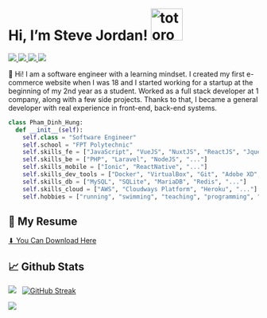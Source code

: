 # Hi, I’m Steve Jordan!   <img src="https://emoji.gg/assets/emoji/9085-totoro.png" width="64px" height="64px" alt="totoro">

<a href=https://www.linkedin.com/in/stevejordandev/>
  <img src="https://img.shields.io/badge/-LinkedIn-0e76a8?style=plastic&logo=linkedIn">
</a>
<a href=https://www.youtube.com/channel/UC4EBDAJYKT0p8RsCBrnEclw>
  <img src="https://img.shields.io/badge/-Youtube-0e76a8?style=plastic&logo=youtube&color=f00">
</a>
<a href=https://www.facebook.com/penry.pham/>
  <img src="https://img.shields.io/badge/-Facebook-0e76a8?style=plastic&logo=facebook&color=white">
</a>
<a href=https://www.instagram.com/penry.pham/>
  <img src="https://img.shields.io/badge/-Instagram-0e76a8?style=plastic&logo=instagram&color=white">
</a>


👨 Hi! I am a software engineer with a learning mindset.
I created my first e-commerce website when I was 18 and I started working for a startup at the beginning of my 2nd year as a student.
Worked as a full stack developer at 1 company, along with a few side projects. Thanks to that, I became a general developer with real experience in front-end, back-end systems.

```python
class Pham_Dinh_Hung:
  def __init__(self):
    self.class = "Software Engineer"
    self.school = "FPT Polytechnic"
    self.skills_fe = ["JavaScript", "VueJS", "NuxtJS", "ReactJS", "Jquery", "..."]
    self.skills_be = ["PHP", "Laravel", "NodeJS", "..."]
    self.skills_mobile = ["Ionic", "ReactNative", "..."]
    self.skills_dev_tools = ["Docker", "VirtualBox", "Git", "Adobe XD", "Photoshop", "Vim", "..."]
    self.skills_db = ["MySQL", "SQLite", "MariaDB", "Redis", "..."]
    self.skills_cloud = ["AWS", "Cloudways Platform", "Heroku", "..."]
    self.hobbies = ["running", "swimming", "teaching", "programming", "..."]
```

## 📑 My Resume

[⬇ You Can Download Here]()

## 📈 Github Stats


<img src="https://github-readme-stats.vercel.app/api?username=stevephamhi&theme=tokyonight&show_icons=true&count_private=true"> &nbsp; [![GitHub Streak](http://github-readme-streak-stats.herokuapp.com?user=stevephamhi&theme=tokyonight&date_format=M%20j%5B%2C%20Y%5D)](https://git.io/streak-stats)

<img src="https://github-readme-stats.vercel.app/api/top-langs/?username=stevephamhi&theme=tokyonight&layout=compact&langs_count=6">
